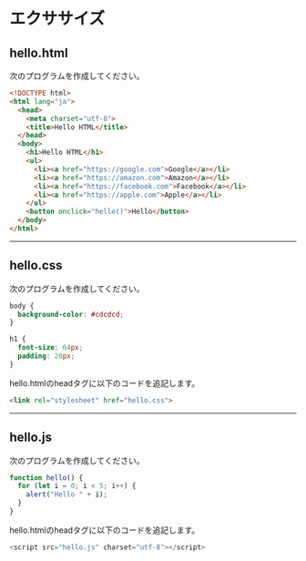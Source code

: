 # エクササイズ

## hello.html

次のプログラムを作成してください。

```html
<!DOCTYPE html>
<html lang="ja">
  <head>
    <meta charset="utf-8">
    <title>Hello HTML</title>
  </head>
  <body>
    <h1>Hello HTML</h1>
    <ul>
      <li><a href="https://google.com">Google</a></li>
      <li><a href="https://amazon.com">Amazon</a></li>
      <li><a href="https://facebook.com">Facebook</a></li>
      <li><a href="https://apple.com">Apple</a></li>
    </ul>
    <button onclick="hello()">Hello</button>
  </body>
</html>
```

---

## hello.css

次のプログラムを作成してください。

```css
body {
  background-color: #cdcdcd;
}

h1 {
  font-size: 64px;
  padding: 20px;
}
```

hello.htmlのheadタグに以下のコードを追記します。

```html
<link rel="stylesheet" href="hello.css">
```

---

## hello.js

次のプログラムを作成してください。

```js
function hello() {
  for (let i = 0; i < 5; i++) {
    alert("Hello " + i);
  }
}
```

hello.htmlのheadタグに以下のコードを追記します。

```js
<script src="hello.js" charset="utf-8"></script>
```
